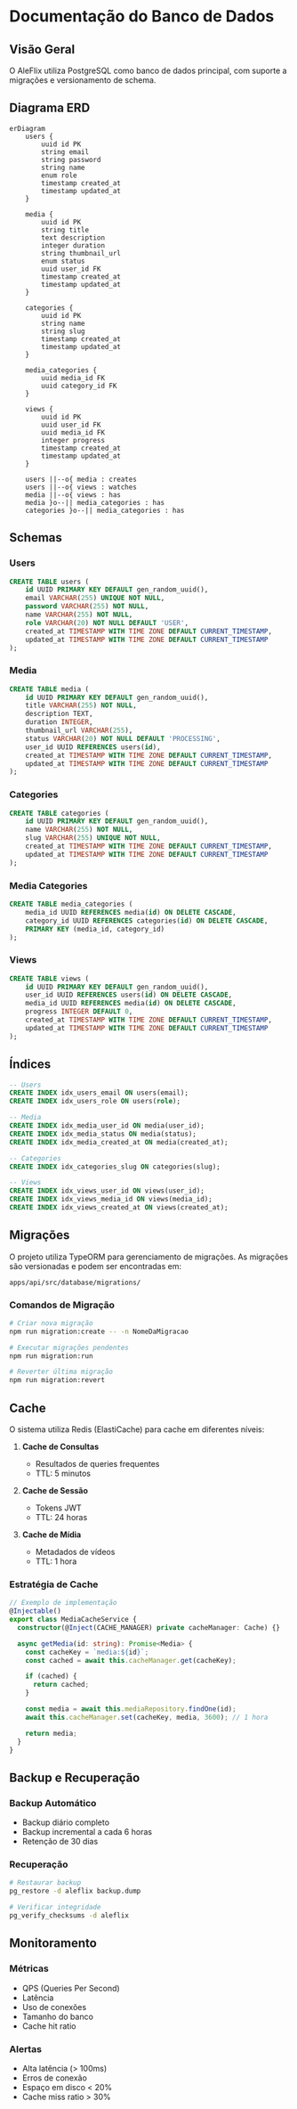 # Documentação do Banco de Dados

## Visão Geral

O AleFlix utiliza PostgreSQL como banco de dados principal, com suporte a migrações e versionamento de schema.

## Diagrama ERD

```mermaid
erDiagram
    users {
        uuid id PK
        string email
        string password
        string name
        enum role
        timestamp created_at
        timestamp updated_at
    }

    media {
        uuid id PK
        string title
        text description
        integer duration
        string thumbnail_url
        enum status
        uuid user_id FK
        timestamp created_at
        timestamp updated_at
    }

    categories {
        uuid id PK
        string name
        string slug
        timestamp created_at
        timestamp updated_at
    }

    media_categories {
        uuid media_id FK
        uuid category_id FK
    }

    views {
        uuid id PK
        uuid user_id FK
        uuid media_id FK
        integer progress
        timestamp created_at
        timestamp updated_at
    }

    users ||--o{ media : creates
    users ||--o{ views : watches
    media ||--o{ views : has
    media }o--|| media_categories : has
    categories }o--|| media_categories : has
```

## Schemas

### Users

```sql
CREATE TABLE users (
    id UUID PRIMARY KEY DEFAULT gen_random_uuid(),
    email VARCHAR(255) UNIQUE NOT NULL,
    password VARCHAR(255) NOT NULL,
    name VARCHAR(255) NOT NULL,
    role VARCHAR(20) NOT NULL DEFAULT 'USER',
    created_at TIMESTAMP WITH TIME ZONE DEFAULT CURRENT_TIMESTAMP,
    updated_at TIMESTAMP WITH TIME ZONE DEFAULT CURRENT_TIMESTAMP
);
```

### Media

```sql
CREATE TABLE media (
    id UUID PRIMARY KEY DEFAULT gen_random_uuid(),
    title VARCHAR(255) NOT NULL,
    description TEXT,
    duration INTEGER,
    thumbnail_url VARCHAR(255),
    status VARCHAR(20) NOT NULL DEFAULT 'PROCESSING',
    user_id UUID REFERENCES users(id),
    created_at TIMESTAMP WITH TIME ZONE DEFAULT CURRENT_TIMESTAMP,
    updated_at TIMESTAMP WITH TIME ZONE DEFAULT CURRENT_TIMESTAMP
);
```

### Categories

```sql
CREATE TABLE categories (
    id UUID PRIMARY KEY DEFAULT gen_random_uuid(),
    name VARCHAR(255) NOT NULL,
    slug VARCHAR(255) UNIQUE NOT NULL,
    created_at TIMESTAMP WITH TIME ZONE DEFAULT CURRENT_TIMESTAMP,
    updated_at TIMESTAMP WITH TIME ZONE DEFAULT CURRENT_TIMESTAMP
);
```

### Media Categories

```sql
CREATE TABLE media_categories (
    media_id UUID REFERENCES media(id) ON DELETE CASCADE,
    category_id UUID REFERENCES categories(id) ON DELETE CASCADE,
    PRIMARY KEY (media_id, category_id)
);
```

### Views

```sql
CREATE TABLE views (
    id UUID PRIMARY KEY DEFAULT gen_random_uuid(),
    user_id UUID REFERENCES users(id) ON DELETE CASCADE,
    media_id UUID REFERENCES media(id) ON DELETE CASCADE,
    progress INTEGER DEFAULT 0,
    created_at TIMESTAMP WITH TIME ZONE DEFAULT CURRENT_TIMESTAMP,
    updated_at TIMESTAMP WITH TIME ZONE DEFAULT CURRENT_TIMESTAMP
);
```

## Índices

```sql
-- Users
CREATE INDEX idx_users_email ON users(email);
CREATE INDEX idx_users_role ON users(role);

-- Media
CREATE INDEX idx_media_user_id ON media(user_id);
CREATE INDEX idx_media_status ON media(status);
CREATE INDEX idx_media_created_at ON media(created_at);

-- Categories
CREATE INDEX idx_categories_slug ON categories(slug);

-- Views
CREATE INDEX idx_views_user_id ON views(user_id);
CREATE INDEX idx_views_media_id ON views(media_id);
CREATE INDEX idx_views_created_at ON views(created_at);
```

## Migrações

O projeto utiliza TypeORM para gerenciamento de migrações. As migrações são versionadas e podem ser encontradas em:

```
apps/api/src/database/migrations/
```

### Comandos de Migração

```bash
# Criar nova migração
npm run migration:create -- -n NomeDaMigracao

# Executar migrações pendentes
npm run migration:run

# Reverter última migração
npm run migration:revert
```

## Cache

O sistema utiliza Redis (ElastiCache) para cache em diferentes níveis:

1. **Cache de Consultas**

   - Resultados de queries frequentes
   - TTL: 5 minutos

2. **Cache de Sessão**

   - Tokens JWT
   - TTL: 24 horas

3. **Cache de Mídia**
   - Metadados de vídeos
   - TTL: 1 hora

### Estratégia de Cache

```typescript
// Exemplo de implementação
@Injectable()
export class MediaCacheService {
  constructor(@Inject(CACHE_MANAGER) private cacheManager: Cache) {}

  async getMedia(id: string): Promise<Media> {
    const cacheKey = `media:${id}`;
    const cached = await this.cacheManager.get(cacheKey);

    if (cached) {
      return cached;
    }

    const media = await this.mediaRepository.findOne(id);
    await this.cacheManager.set(cacheKey, media, 3600); // 1 hora

    return media;
  }
}
```

## Backup e Recuperação

### Backup Automático

- Backup diário completo
- Backup incremental a cada 6 horas
- Retenção de 30 dias

### Recuperação

```bash
# Restaurar backup
pg_restore -d aleflix backup.dump

# Verificar integridade
pg_verify_checksums -d aleflix
```

## Monitoramento

### Métricas

- QPS (Queries Per Second)
- Latência
- Uso de conexões
- Tamanho do banco
- Cache hit ratio

### Alertas

- Alta latência (> 100ms)
- Erros de conexão
- Espaço em disco < 20%
- Cache miss ratio > 30%
